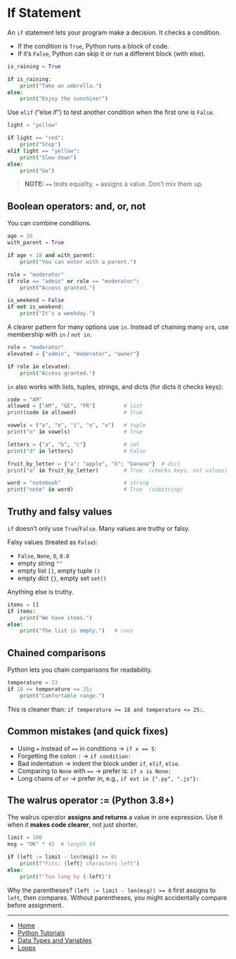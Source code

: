 # If Statement

An `if` statement lets your program make a decision. It checks a condition.
- If the condition is `True`, Python runs a block of code.
- If it’s `False`, Python can skip it or run a different block (with else).

```py
is_raining = True

if is_raining:
    print("Take an umbrella.")
else:
    print("Enjoy the sunshine!")
```

Use `elif` (“else if”) to test another condition when the first one is `False`.

```py
light = "yellow"

if light == "red":
    print("Stop")
elif light == "yellow":
    print("Slow down")
else:
    print("Go")
```

> **NOTE:** `==` tests equality. `=` assigns a value. Don’t mix them up.

## Boolean operators: and, or, not

You can combine conditions.
```py
age = 16
with_parent = True

if age < 18 and with_parent:
    print("You can enter with a parent.")

role = "moderator"
if role == "admin" or role == "moderator":
    print("Access granted.")

is_weekend = False
if not is_weekend:
    print("It’s a weekday.")
```

A clearer pattern for many options use `in`. Instead of chaining many `or`s, use membership with `in` / `not in`.

```py
role = "moderator"
elevated = {"admin", "moderator", "owner"}

if role in elevated:
    print("Access granted.")
```

`in` also works with lists, tuples, strings, and dicts (for dicts it checks keys):

```py
code = "AM"
allowed = ["AM", "GE", "FR"]         # list
print(code in allowed)               # True

vowels = ("a", "e", "i", "o", "u")   # tuple
print("o" in vowels)                 # True

letters = {"a", "b", "c"}            # set
print("d" in letters)                # False

fruit_by_letter = {"a": "apple", "b": "banana"}  # dict
print("a" in fruit_by_letter)        # True  (checks keys, not values)

word = "notebook"                    # string
print("note" in word)                # True  (substring)
```

## Truthy and falsy values

`if` doesn’t only use `True`/`False`. Many values are truthy or falsy. 

Falsy values (treated as `False`):
- `False`, `None`, `0`, `0.0`
- empty string `""`
- empty list `[]`, empty tuple `()`
- empty dict `{}`, empty set `set()`

Anything else is truthy.

```py
items = []
if items:
    print("We have items.")
else:
    print("The list is empty.")   # runs
```

## Chained comparisons

Python lets you chain comparisons for readability.

```py
temperature = 23
if 18 <= temperature <= 25:
    print("Comfortable range.")
```

This is cleaner than: `if temperature >= 18 and temperature <= 25:`.

## Common mistakes (and quick fixes)

- Using `=` instead of `==` in conditions → `if x == 5`:
- Forgetting the colon `:` → `if condition:`
- Bad indentation → indent the block under `if`, `elif`, `else`.
- Comparing to `None` with `==` → prefer is: `if x is None:`
- Long chains of `or` → prefer in, e.g., `if ext in {".py", ".js"}:`

## The walrus operator := (Python 3.8+)

The walrus operator **assigns and returns** a value in one expression.
Use it when it **makes code clearer**, not just shorter.

```py
limit = 100
msg = "OK" * 42  # length 84

if (left := limit - len(msg)) >= 0:
    print(f"Fits: {left} characters left")
else:
    print(f"Too long by {-left}")
```

Why the parentheses? `(left := limit - len(msg)) >= 0` first assigns to `left`, then compares.
Without parentheses, you might accidentally compare before assignment.


---

- [Home](./../../README.md)
- [Python Tutorials](./../tutorials.md)
- [Data Types and Variables](./0_Data_Types_and_Variables.md)
- [Loops](./1_loops.md)